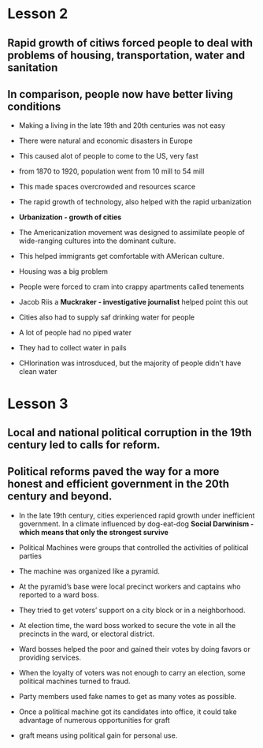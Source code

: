 # Lesson 2
## Rapid growth of citiws forced people to deal with problems of housing, transportation, water and sanitation
## In comparison, people now have better living conditions
- Making a living in the late 19th and 20th centuries was not easy
- There were natural and economic disasters in Europe
- This caused alot of people to come to the US, very fast
- from 1870 to 1920, population went from 10 mill to 54 mill
- This made spaces overcrowded and resources scarce

- The rapid growth of technology, also helped with the rapid urbanization
- **Urbanization - growth of cities**

- The Americanization movement was designed to assimilate people of wide-ranging cultures into the dominant culture. 
- This helped immigrants get comfortable with AMerican culture.

- Housing was a big problem
- People were forced to cram into crappy apartments called tenements
- Jacob Riis a **Muckraker - investigative journalist** helped point this out

- Cities also had to supply saf drinking water for people
- A lot of people had no piped water
- They had to collect water in pails
- CHlorination was introsduced, but the majority of people didn't have clean water

# Lesson 3
## Local and national political corruption in the 19th century led to calls for reform.
## Political reforms paved the way for a more honest and efficient government in the 20th century and beyond.

- In the late 19th century, cities experienced rapid growth under inefficient government. In a climate influenced by dog-eat-dog **Social Darwinism - which means that only the strongest survive**

- Political Machines were groups that controlled the activities of political parties

- The machine was organized like a pyramid. 
- At the pyramid’s base were local precinct workers and captains who reported to a ward boss. 
- They tried to get voters’ support on a city block or in a neighborhood. 
- At election time, the ward boss worked to secure the vote in all the precincts in the ward, or electoral district. 
- Ward bosses helped the poor and gained their votes by doing favors or providing services.

- When the loyalty of voters was not enough to carry an election, some political machines turned to fraud.
- Party members used fake names to get as many votes as possible. 
- Once a political machine got its candidates into office, it could take advantage of numerous opportunities for graft
- graft means using political gain for personal use.


